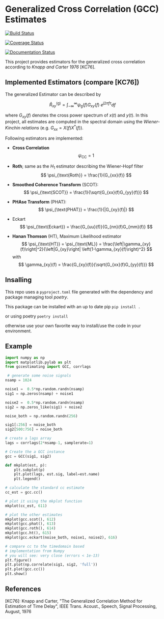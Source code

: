 # Generalized Cross Correlation (GCC) Estimates

[![Build Status](https://travis-ci.org/SiggiGue/gccestimating.svg?branch=master)](https://travis-ci.org/SiggiGue/gccestimating)

[![Coverage Status](https://coveralls.io/repos/github/SiggiGue/gccestimating/badge.svg)](https://coveralls.io/github/SiggiGue/gccestimating)

[![Documentation Status](https://readthedocs.org/projects/gccestimating/badge/?version=latest)](https://gccestimating.readthedocs.io/en/latest/?badge=latest)

This project provides estimators for the generalized cross correlation according to *Knapp and Carter 1976* [KC76].


## Implemented Estimators (compare [KC76])

The generalized Estimator can be described by

$$
\hat{R}_{xy}^{(\text{g})} = \int_{-\infty}^{\infty}{\psi_\text{g}(f) G_{xy}(f)~e^{\text{j} 2\pi f \tau} df}
$$

where $G_{xy}(f)$ denotes the cross power spectrum of $x(t)$ and $y(t)$.
In this project, all estimates are computed in the spectral domain using the *Wiener-Kinchin relations* (e.g. $G_{xx}=X(f)X^{*}(f)$).

Following estimators are implemented:

- **Cross Correlation** 
  $$
  \psi_{\text{CC}}=1
  $$

- **Roth**; same as the $`H_1`$ estimator describing the Wiener-Hopf filter
  $$
  \psi_{\text{Roth}} = \frac{1}{G_{xx}(f)}
  $$

- **Smoothed Coherence Transform** (SCOT): 
  $$
  \psi_{\text{SCOT}} = \frac{1}{\sqrt{G_{xx}(f)G_{yy}(f)}}
  $$

- **PHAse Transform** (PHAT): 
  $$
  \psi_{\text{PHAT}} = \frac{1}{|G_{xy}(f)|}
  $$

- Eckart
  $$
  \psi_{\text{Eckart}} = \frac{G_{uu}(f)}{G_{nn}(f)G_{mm}(f)}
  $$

- **Hanan Thomson** (HT), Maximum Likelihood  estimator 
  $$
  \psi_{\text{HT}} = \psi_{\text{ML}} = \frac{\left|\gamma_{xy}(f)\right|^2}{\left|G_{xy}\right| \left(1-\gamma_{xy}(f)\right)^2}
  $$
  with 
  $$
  \gamma_{xy}(f) = \frac{G_{xy}(f)}{\sqrt{G_{xx}(f)G_{yy}(f)}}
  $$

## Insalling

This repo uses a `pyproject.toml` file generated with the dependency and package managing tool *poetry*.

This package can be installed with an up to date pip
`pip install .`

or using poetry
`poetry install`

otherwise use your own favorite way to install/use the code in your environment.


## Example

```python
import numpy as np
import matplotlib.pylab as plt
from gccestimating import GCC, corrlags

 # generate some noise signals
nsamp = 1024

noise1 =  0.5*np.random.randn(nsamp)
sig1 = np.zeros(nsamp) + noise1

noise2 =  0.5*np.random.randn(nsamp)
sig2 = np.zeros_like(sig1) + noise2

noise_both = np.random.randn(256)

sig1[:256] = noise_both
sig2[500:756] = noise_both

# create a lags array
lags = corrlags(2*nsamp-1, samplerate=1)

# Create the a GCC instance    
gcc = GCC(sig1, sig2)

def mkplot(est, p):
    plt.subplot(p)
    plt.plot(lags, est.sig, label=est.name)
    plt.legend()

# calculate the standard cc estimate
cc_est = gcc.cc()

# plot it using the mkplot function
mkplot(cc_est, 611)

# plot the other estimates
mkplot(gcc.scot(), 612)
mkplot(gcc.phat(), 613)
mkplot(gcc.roth(), 614)
mkplot(gcc.ht(), 615)
mkplot(gcc.eckart(noise_both, noise1, noise2), 616)

# compare cc to the timedomain based 
# implementation from Numpy
# you will see: very close (errors < 1e-13)
plt.figure()
plt.plot(np.correlate(sig1, sig2, 'full'))
plt.plot(gcc.cc())
plt.show()

```

## References

[KC76]: Knapp and Carter, "The Generalized Correlation Method for Estimation of Time Delay", IEEE Trans. Acoust., Speech, Signal Processing, August, 1976
